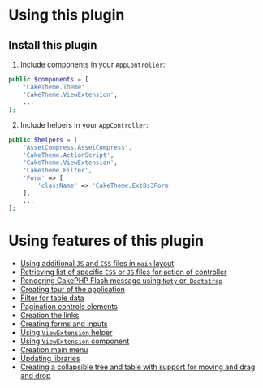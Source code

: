 # Using this plugin

## Install this plugin

1. Include components in your `AppController`:
```php
public $components = [
    'CakeTheme.Theme'
    'CakeTheme.ViewExtension',
    ...
];
```
2. Include helpers in your `AppController`:
```php
public $helpers = [
    'AssetCompress.AssetCompress',
    'CakeTheme.ActionScript',
    'CakeTheme.ViewExtension',
    'CakeTheme.Filter',
    'Form' => [
        'className' => 'CakeTheme.ExtBs3Form'
    ],
    ...
];
```

# Using features of this plugin

- [Using additional `JS` and `CSS` files in `main` layout](ADDITIONAL_LAYOUT_FILES.md)
- [Retrieving list of specific `CSS` or `JS` files for action of controller](ACTION_SCRIPT.md)
- [Rendering CakePHP Flash message using `Noty` or` Bootstrap`](FLASH_MESSAGE.md)
- [Creating tour of the application](APP_TOUR.md)
- [Filter for table data](FILTER.md)
- [Pagination controls elements](PAGINATION_CONTROLS.md)
- [Creation the links](LINKS.md)
- [Creating forms and inputs](FORMS.md)
- [Using `ViewExtension` helper](VIEW_EXTENSION_HELPER.md)
- [Using `ViewExtension` component](VIEW_EXTENSION_COMPONENT.md)
- [Creation main menu](MAIN_MENU.md)
- [Updating libraries](UPDATING_LIBRARIES.md)
- [Creating a collapsible tree and table with support for moving and drag and drop](TREE.md)
